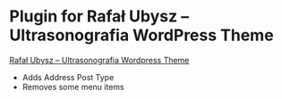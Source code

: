 # Plugin for Rafał Ubysz – Ultrasonografia WordPress Theme

[Rafał Ubysz – Ultrasonografia Wordpress Theme](https://github.com/kamilradziszewski/rafal-ubysz-theme)

- Adds Address Post Type
- Removes some menu items
